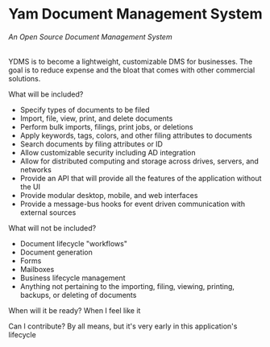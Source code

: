# Yam Document Management System
###### An Open Source Document Management System

YDMS is to become a lightweight, customizable DMS for businesses. The goal is to reduce expense and the bloat that comes with other commercial solutions.

What will be included?
* Specify types of documents to be filed
* Import, file, view, print, and delete documents
* Perform bulk imports, filings, print jobs, or deletions
* Apply keywords, tags, colors, and other filing attributes to documents
* Search documents by filing attributes or ID
* Allow customizable security including AD integration
* Allow for distributed computing and storage across drives, servers, and networks
* Provide an API that will provide all the features of the application without the UI
* Provide modular desktop, mobile, and web interfaces
* Provide a message-bus hooks for event driven communication with external sources

What will not be included?
* Document lifecycle "workflows"
* Document generation
* Forms
* Mailboxes
* Business lifecycle management
* Anything not pertaining to the importing, filing, viewing, printing, backups, or deleting of documents

When will it be ready?
When I feel like it

Can I contribute?
By all means, but it's very early in this application's lifecycle
